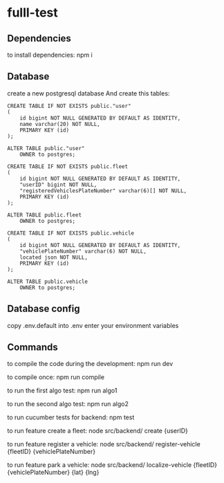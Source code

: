 # fulll-test

## Dependencies
to install dependencies:
npm i

## Database
create a new postgresql database
And create this tables:
```
CREATE TABLE IF NOT EXISTS public."user"
(
    id bigint NOT NULL GENERATED BY DEFAULT AS IDENTITY,
    name varchar(20) NOT NULL,
    PRIMARY KEY (id)
);

ALTER TABLE public."user"
    OWNER to postgres;

CREATE TABLE IF NOT EXISTS public.fleet
(
    id bigint NOT NULL GENERATED BY DEFAULT AS IDENTITY,
    "userID" bigint NOT NULL,
    "registeredVehiclesPlateNumber" varchar(6)[] NOT NULL,
    PRIMARY KEY (id)
);

ALTER TABLE public.fleet
    OWNER to postgres;

CREATE TABLE IF NOT EXISTS public.vehicle
(
    id bigint NOT NULL GENERATED BY DEFAULT AS IDENTITY,
    "vehiclePlateNumber" varchar(6) NOT NULL,
    located json NOT NULL,
    PRIMARY KEY (id)
);

ALTER TABLE public.vehicle
    OWNER to postgres;
```

## Database config
copy .env.default into .env
enter your environment variables

## Commands

to compile the code during the development:
npm run dev

to compile once:
npm run compile

to run the first algo test:
npm run algo1

to run the second algo test:
npm run algo2

to run cucumber tests for backend:
npm test

to run feature create a fleet:
node src/backend/ create {userID}

to run feature register a vehicle:
node src/backend/ register-vehicle {fleetID} {vehiclePlateNumber}

to run feature park a vehicle:
node src/backend/ localize-vehicle {fleetID} {vehiclePlateNumber} {lat} {lng}